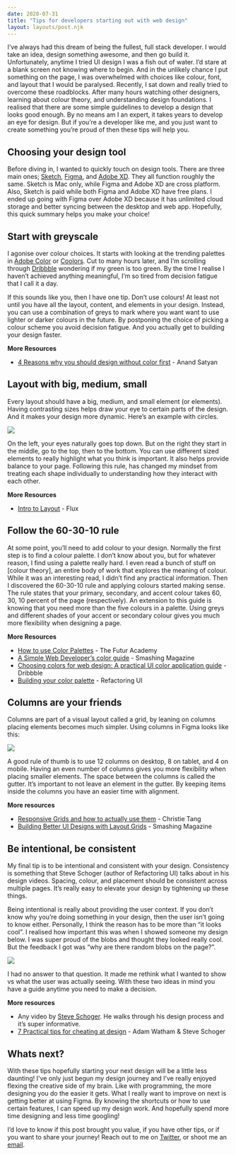 ```yaml
---
date: 2020-07-31
title: "Tips for developers starting out with web design"
layout: layouts/post.njk
---
```

I’ve always had this dream of being the fullest, full stack developer. I would take an idea, design something awesome, and then go build it. Unfortunately, anytime I tried UI design I was a fish out of water. I’d stare at a blank screen not knowing where to begin. And in the unlikely chance I put something on the page, I was overwhelmed with choices like colour, font, and layout that I would be paralysed. Recently, I sat down and really tried to overcome these roadblocks. After many hours watching other designers, learning about colour theory, and understanding design foundations. I realised that there are some simple guidelines to develop a design that looks good enough. By no means am I an expert, it takes years to develop an eye for design. But if you’re a developer like me, and you just want to create something you’re proud of then these tips will help you.

## Choosing your design tool

Before diving in, I wanted to quickly touch on design tools. There are three main ones; [Sketch](https://www.sketch.com/), [Figma](https://www.figma.com), and [Adobe XD](https://www.adobe.com/products/xd.html). They all function roughly the same. Sketch is Mac only, while Figma and Adobe XD are cross platform. Also, Sketch is paid while both Figma and Adobe XD have free plans. I ended up going with Figma over Adobe XD because it has unlimited cloud storage and better syncing between the desktop and web app. Hopefully, this quick summary helps you make your choice!

## Start with greyscale

I agonise over colour choices. It starts with looking at the trending palettes in [Adobe Color](https://color.adobe.com/trends) or [Coolors](https://coolors.co/palettes/trending). Cut to many hours later, and I’m scrolling through [Dribbble](https://dribbble.com/) wondering if my green is too green. By the time I realise I haven’t achieved anything meaningful, I’m so tired from decision fatigue that I call it a day.

If this sounds like you, then I have one tip. Don’t use colours! At least not until you have all the layout, content, and elements in your design. Instead, you can use a combination of greys to mark where you want want to use lighter or darker colours in the future. By postponing the choice of picking a colour scheme you avoid decision fatigue. And you actually get to building your design faster.

**More Resources**

* [4 Reasons why you should design without color first](https://medium.com/devsdesign/4-reasons-why-you-should-design-without-color-first-c0e38180f689) - Anand Satyan

## Layout with big, medium, small

Every layout should have a big, medium, and small element (or elements). Having contrasting sizes helps draw your eye to certain parts of the design. And it makes your design more dynamic. Here’s an example with circles.

![](https://res.cloudinary.com/jonathan-yeong/image/upload/v1596159546/personal-blog/Frame_11_leskj6.png)

On the left, your eyes naturally goes top down. But on the right they start in the middle, go to the top, then to the bottom. You can use different sized elements to really highlight what you think is important. It also helps provide balance to your page. Following this rule, has changed my mindset from treating each shape individually to understanding how they interact with each other.

**More Resources**

* [Intro to Layout](https://www.youtube.com/watch?v=TDRhwSfxYkg) - Flux

## Follow the 60-30-10 rule

At some point, you’ll need to add colour to your design. Normally the first step is to find a colour palette. I don’t know about you, but for whatever reason, I find using a palette really hard. I even read a bunch of stuff on \[colour theory\], an entire body of work that explores the meaning of colour. While it was an interesting read, I didn’t find any practical information. Then I discovered the 60-30-10 rule and applying colours started making sense. The rule states that your primary, secondary, and accent colour takes 60, 30, 10 percent of the page (respectively). An extension to this guide is knowing that you need more than the five colours in a palette. Using greys and different shades of your accent or secondary colour gives you much more flexibility when designing a page.

**More Resources**

* [How to use Color Palettes](https://www.youtube.com/watch?v=eXcKOqviLE0) - The Futur Academy
* [A Simple Web Developer’s color guide](https://www.smashingmagazine.com/2016/04/web-developer-guide-color/) - Smashing Magazine
* [Choosing colors for web design: A practical UI color application guide](https://dribbble.com/stories/2018/12/19/choosing-colors-for-web-design-a-practical-ui-color-application-guide) - Dribbble
* [Building your color palette](https://refactoringui.com/previews/building-your-color-palette/) - Refactoring UI

## Columns are your friends

Columns are part of a visual layout called a grid, by leaning on columns placing elements becomes much simpler. Using columns in Figma looks like this:

![](https://res.cloudinary.com/jonathan-yeong/image/upload/v1596159556/personal-blog/Screen_Shot_2020-07-30_at_4.12.03_PM_xztwhb.png)

A good rule of thumb is to use 12 columns on desktop, 8 on tablet, and 4 on mobile. Having an even number of columns gives you more flexibility when placing smaller elements. The space between the columns is called the gutter. It’s important to not leave an element in the gutter. By keeping items inside the columns you have an easier time with alignment.

**More resources**

* [Responsive Grids and how to actually use them](https://uxdesign.cc/responsive-grids-and-how-to-actually-use-them-970de4c16e01) - Christie Tang
* [Building Better UI Designs with Layout Grids](https://www.smashingmagazine.com/2017/12/building-better-ui-designs-layout-grids/) - Smashing Magazine

## Be intentional, be consistent

My final tip is to be intentional and consistent with your design. Consistency is something that Steve Schoger (author of Refactoring UI) talks about in his design videos. Spacing, colour, and placement should be consistent across multiple pages. It’s really easy to elevate your design by tightening up these things.

Being intentional is really about providing the user context. If you don’t know why you’re doing something in your design, then the user isn’t going to know either. Personally, I think the reason has to be more than “it looks cool”. I realised how important this was when I showed someone my design below. I was super proud of the blobs and thought they looked really cool. But the feedback I got was “why are there random blobs on the page?”.

![](https://res.cloudinary.com/jonathan-yeong/image/upload/v1596159591/personal-blog/Screen_Shot_2020-07-30_at_3.43.38_PM_jhje4f.png)

I had no answer to that question. It made me rethink what I wanted to show vs what the user was actually seeing.   With these two ideas in mind you have a guide anytime you need to make a decision.

**More resources**

* Any video by [Steve Schoger](https://www.youtube.com/channel/UCxqiDtkXtOCNJdckODHk9YA). He walks through his design process and it’s super informative.
* [7 Practical tips for cheating at design](https://medium.com/refactoring-ui/7-practical-tips-for-cheating-at-design-40c736799886) - Adam Watham & Steve Schoger

## Whats next?

With these tips hopefully starting your next design will be a little less daunting! I've only just begun my design journey and I’ve really enjoyed flexing the creative side of my brain. Like with programming, the more designing you do the easier it gets. What I really want to improve on next is getting better at using Figma. By knowing the shortcuts or how to use certain features, I can speed up my design work. And hopefully spend more time designing and less time googling!

I’d love to know if this post brought you value, if you have other tips, or if you want to share your journey! Reach out to me on [Twitter](https://twitter.com/jonoyeong), or shoot me an [email](mailto:hello@jonathanyeong.com).